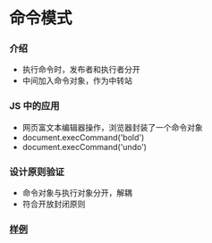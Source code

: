 # 命令模式
### 介绍
- 执行命令时，发布者和执行者分开
- 中间加入命令对象，作为中转站

### JS 中的应用
- 网页富文本编辑器操作，浏览器封装了一个命令对象
- document.execCommand('bold')
- document.execCommand('undo')


### 设计原则验证
- 命令对象与执行对象分开，解耦
- 符合开放封闭原则 

### [样例](https://github.com/liao123-git/Design_Pattern/blob/main/%E5%B7%A5%E5%8E%82%E6%A8%A1%E5%BC%8F/src/index.js "样例")